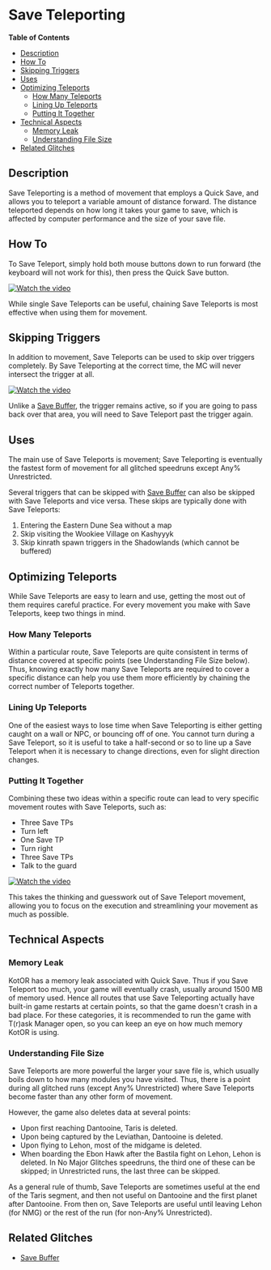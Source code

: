 # Save Teleporting

**Table of Contents**
- [Description](#description)
- [How To](#how-to)
- [Skipping Triggers](#skipping-triggers)
- [Uses](#uses)
- [Optimizing Teleports](#optimizing-teleports)
  - [How Many Teleports](#how-many-teleports)
  - [Lining Up Teleports](#lining-up-teleports)
  - [Putting It Together](#putting-it-together)
- [Technical Aspects](#technical-aspects)
  - [Memory Leak](#memory-leak)
  - [Understanding File Size](#understanding-file-size) 
- [Related Glitches](#related-glitches)

## Description

Save Teleporting is a method of movement that employs a Quick Save, and allows you to teleport a variable amount of distance forward.  The distance teleported depends on how long it takes your game to save, which is affected by computer performance and the size of your save file.

## How To

To Save Teleport, simply hold both mouse buttons down to run forward (the keyboard will not work for this), then press the Quick Save button.

[![Watch the video](https://img.youtube.com/vi/OKibv5D4l4k/maxresdefault.jpg)](https://youtu.be/OKibv5D4l4k)

While single Save Teleports can be useful, chaining Save Teleports is most effective when using them for movement.

## Skipping Triggers

In addition to movement, Save Teleports can be used to skip over triggers completely.  By Save Teleporting at the correct time, the MC will never intersect the trigger at all.  

[![Watch the video](https://img.youtube.com/vi/VzvMcFP9AS8/maxresdefault.jpg)](https://youtu.be/VzvMcFP9AS8)

Unlike a [Save Buffer](<Save Buffering.md>), the trigger remains active, so if you are going to pass back over that area, you will need to Save Teleport past the trigger again.  

## Uses

The main use of Save Teleports is movement; Save Teleporting is eventually the fastest form of movement for all glitched speedruns except Any% Unrestricted.

Several triggers that can be skipped with [Save Buffer](<Save Buffering.md>) can also be skipped with Save Teleports and vice versa.  These skips are typically done with Save Teleports:
1. Entering the Eastern Dune Sea without a map
2. Skip visiting the Wookiee Village on Kashyyyk
3. Skip kinrath spawn triggers in the Shadowlands (which cannot be buffered)

## Optimizing Teleports

While Save Teleports are easy to learn and use, getting the most out of them requires careful practice.  For every movement you make with Save Teleports, keep two things in mind.  

### How Many Teleports
Within a particular route, Save Teleports are quite consistent in terms of distance covered at specific points (see Understanding File Size below).  Thus, knowing exactly how many Save Teleports are required to cover a specific distance can help you use them more efficiently by chaining the correct number of Teleports together.

### Lining Up Teleports
One of the easiest ways to lose time when Save Teleporting is either getting caught on a wall or NPC, or bouncing off of one.  You cannot turn during a Save Teleport, so it is useful to take a half-second or so to line up a Save Teleport when it is necessary to change directions, even for slight direction changes.

### Putting It Together
Combining these two ideas within a specific route can lead to very specific movement routes with Save Teleports, such as:
* Three Save TPs
* Turn left
* One Save TP
* Turn right
* Three Save TPs
* Talk to the guard

[![Watch the video](https://img.youtube.com/vi/F3aFcTBDQrM/maxresdefault.jpg)](https://youtu.be/F3aFcTBDQrM)

This takes the thinking and guesswork out of Save Teleport movement, allowing you to focus on the execution and streamlining your movement as much as possible.

## Technical Aspects

### Memory Leak

KotOR has a memory leak associated with Quick Save.  Thus if you Save Teleport too much, your game will eventually crash, usually around 1500 MB of memory used.  Hence all routes that use Save Teleporting actually have built-in game restarts at certain points, so that the game doesn't crash in a bad place. For these categories, it is recommended to run the game with T(r)ask Manager open, so you can keep an eye on how much memory KotOR is using.

### Understanding File Size

Save Teleports are more powerful the larger your save file is, which usually boils down to how many modules you have visited.  Thus, there is a point during all glitched runs (except Any% Unrestricted) where Save Teleports become faster than any other form of movement.

However, the game also deletes data at several points:
* Upon first reaching Dantooine, Taris is deleted.
* Upon being captured by the Leviathan, Dantooine is deleted.
* Upon flying to Lehon, most of the midgame is deleted.
* When boarding the Ebon Hawk after the Bastila fight on Lehon, Lehon is deleted.
In No Major Glitches speedruns, the third one of these can be skipped; in Unrestricted runs, the last three can be skipped.

As a general rule of thumb, Save Teleports are sometimes useful at the end of the Taris segment, and then not useful on Dantooine and the first planet after Dantooine.  From then on, Save Teleports are useful until leaving Lehon (for NMG) or the rest of the run (for non-Any% Unrestricted).

## Related Glitches

* [Save Buffer](<Save Buffering.md>)
